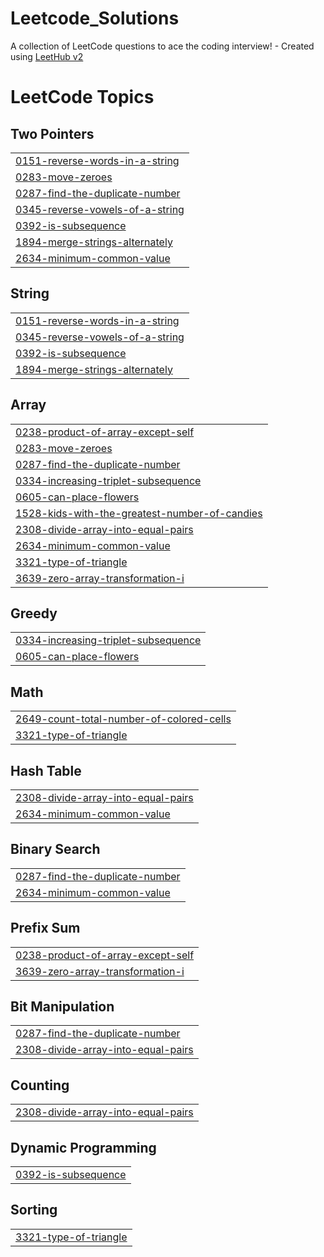 # Leetcode_Solutions
A collection of LeetCode questions to ace the coding interview! - Created using [LeetHub v2](https://github.com/arunbhardwaj/LeetHub-2.0)

<!---LeetCode Topics Start-->
# LeetCode Topics
## Two Pointers
|  |
| ------- |
| [0151-reverse-words-in-a-string](https://github.com/vartika20/Leetcode_Solutions/tree/master/0151-reverse-words-in-a-string) |
| [0283-move-zeroes](https://github.com/vartika20/Leetcode_Solutions/tree/master/0283-move-zeroes) |
| [0287-find-the-duplicate-number](https://github.com/vartika20/Leetcode_Solutions/tree/master/0287-find-the-duplicate-number) |
| [0345-reverse-vowels-of-a-string](https://github.com/vartika20/Leetcode_Solutions/tree/master/0345-reverse-vowels-of-a-string) |
| [0392-is-subsequence](https://github.com/vartika20/Leetcode_Solutions/tree/master/0392-is-subsequence) |
| [1894-merge-strings-alternately](https://github.com/vartika20/Leetcode_Solutions/tree/master/1894-merge-strings-alternately) |
| [2634-minimum-common-value](https://github.com/vartika20/Leetcode_Solutions/tree/master/2634-minimum-common-value) |
## String
|  |
| ------- |
| [0151-reverse-words-in-a-string](https://github.com/vartika20/Leetcode_Solutions/tree/master/0151-reverse-words-in-a-string) |
| [0345-reverse-vowels-of-a-string](https://github.com/vartika20/Leetcode_Solutions/tree/master/0345-reverse-vowels-of-a-string) |
| [0392-is-subsequence](https://github.com/vartika20/Leetcode_Solutions/tree/master/0392-is-subsequence) |
| [1894-merge-strings-alternately](https://github.com/vartika20/Leetcode_Solutions/tree/master/1894-merge-strings-alternately) |
## Array
|  |
| ------- |
| [0238-product-of-array-except-self](https://github.com/vartika20/Leetcode_Solutions/tree/master/0238-product-of-array-except-self) |
| [0283-move-zeroes](https://github.com/vartika20/Leetcode_Solutions/tree/master/0283-move-zeroes) |
| [0287-find-the-duplicate-number](https://github.com/vartika20/Leetcode_Solutions/tree/master/0287-find-the-duplicate-number) |
| [0334-increasing-triplet-subsequence](https://github.com/vartika20/Leetcode_Solutions/tree/master/0334-increasing-triplet-subsequence) |
| [0605-can-place-flowers](https://github.com/vartika20/Leetcode_Solutions/tree/master/0605-can-place-flowers) |
| [1528-kids-with-the-greatest-number-of-candies](https://github.com/vartika20/Leetcode_Solutions/tree/master/1528-kids-with-the-greatest-number-of-candies) |
| [2308-divide-array-into-equal-pairs](https://github.com/vartika20/Leetcode_Solutions/tree/master/2308-divide-array-into-equal-pairs) |
| [2634-minimum-common-value](https://github.com/vartika20/Leetcode_Solutions/tree/master/2634-minimum-common-value) |
| [3321-type-of-triangle](https://github.com/vartika20/Leetcode_Solutions/tree/master/3321-type-of-triangle) |
| [3639-zero-array-transformation-i](https://github.com/vartika20/Leetcode_Solutions/tree/master/3639-zero-array-transformation-i) |
## Greedy
|  |
| ------- |
| [0334-increasing-triplet-subsequence](https://github.com/vartika20/Leetcode_Solutions/tree/master/0334-increasing-triplet-subsequence) |
| [0605-can-place-flowers](https://github.com/vartika20/Leetcode_Solutions/tree/master/0605-can-place-flowers) |
## Math
|  |
| ------- |
| [2649-count-total-number-of-colored-cells](https://github.com/vartika20/Leetcode_Solutions/tree/master/2649-count-total-number-of-colored-cells) |
| [3321-type-of-triangle](https://github.com/vartika20/Leetcode_Solutions/tree/master/3321-type-of-triangle) |
## Hash Table
|  |
| ------- |
| [2308-divide-array-into-equal-pairs](https://github.com/vartika20/Leetcode_Solutions/tree/master/2308-divide-array-into-equal-pairs) |
| [2634-minimum-common-value](https://github.com/vartika20/Leetcode_Solutions/tree/master/2634-minimum-common-value) |
## Binary Search
|  |
| ------- |
| [0287-find-the-duplicate-number](https://github.com/vartika20/Leetcode_Solutions/tree/master/0287-find-the-duplicate-number) |
| [2634-minimum-common-value](https://github.com/vartika20/Leetcode_Solutions/tree/master/2634-minimum-common-value) |
## Prefix Sum
|  |
| ------- |
| [0238-product-of-array-except-self](https://github.com/vartika20/Leetcode_Solutions/tree/master/0238-product-of-array-except-self) |
| [3639-zero-array-transformation-i](https://github.com/vartika20/Leetcode_Solutions/tree/master/3639-zero-array-transformation-i) |
## Bit Manipulation
|  |
| ------- |
| [0287-find-the-duplicate-number](https://github.com/vartika20/Leetcode_Solutions/tree/master/0287-find-the-duplicate-number) |
| [2308-divide-array-into-equal-pairs](https://github.com/vartika20/Leetcode_Solutions/tree/master/2308-divide-array-into-equal-pairs) |
## Counting
|  |
| ------- |
| [2308-divide-array-into-equal-pairs](https://github.com/vartika20/Leetcode_Solutions/tree/master/2308-divide-array-into-equal-pairs) |
## Dynamic Programming
|  |
| ------- |
| [0392-is-subsequence](https://github.com/vartika20/Leetcode_Solutions/tree/master/0392-is-subsequence) |
## Sorting
|  |
| ------- |
| [3321-type-of-triangle](https://github.com/vartika20/Leetcode_Solutions/tree/master/3321-type-of-triangle) |
<!---LeetCode Topics End-->